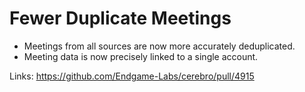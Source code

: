 # Fewer Duplicate Meetings

*   Meetings from all sources are now more accurately deduplicated.
*   Meeting data is now precisely linked to a single account.

Links:
https://github.com/Endgame-Labs/cerebro/pull/4915
